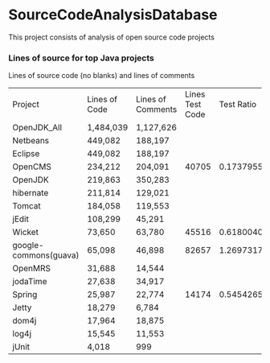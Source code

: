 SourceCodeAnalysisDatabase
==========================

This project consists of analysis of open source code projects

### Lines of source for top Java projects

Lines of source code (no blanks) and lines of comments


<table>
   <tr>
    <td>Project</td>
    <td>Lines of Code</td>
    <td>Lines of Comments</td>
    <td>Lines Test Code</td>
    <td>Test Ratio</td>
   </tr>
   <tr>
    <td>OpenJDK_All</td>    
    <td>1,484,039</td>      
    <td>1,127,626</td>      
   </tr>
   <tr>
        <td>Netbeans</td>       
        <td>449,082</td>    
        <td>188,197</td>    
   </tr>
   <tr>
            <td>Eclipse</td>    
            <td>449,082</td>    
            <td>188,197</td>    
   </tr>
   <tr>
                <td>OpenCMS</td>    
                <td>234,212</td>    
                <td>204,091</td>    
                <td>40705</td>  
                <td>0.173795536</td>
   </tr>
   <tr>
                <td>OpenJDK</td>    
                <td>219,863</td>    
                <td>350,283</td>    
   </tr>
   <tr>
                <td>hibernate</td>      
                <td>211,814</td>    
                <td>129,021</td>    
   </tr>
   <tr>
                <td>Tomcat</td>     
                <td>184,058</td>    
                <td>119,553</td>    
   </tr>
   <tr>
                   <td>jEdit</td>       
                   <td>108,299</td>     
                   <td>45,291</td>      
   </tr>
   <tr>
                   <td>Wicket</td>      
                   <td>73,650</td>      
                   <td>63,780</td>      
                   <td>45516</td>   
                   <td>0.618004073</td>
   </tr>
   <tr>
                   <td>google-commons(guava)</td>       
                   <td>65,098</td>      
                   <td>46,898</td>
           <td>82657</td>   
                   <td>1.269731789</td>
                   
   </tr>
   <tr>
                   <td>OpenMRS</td>     
                   <td>31,688</td>      
                   <td>14,544</td>      
   </tr>
   <tr>
                   <td>jodaTime</td>    
                   <td>27,638</td>      
                   <td>34,917</td>      
   </tr>
   <tr>
                      <td>Spring</td>       
                      <td>25,987</td>       
                      <td>22,774</td>  
                      <td>14174</td>    
                      <td>0.545426559</td>
   </tr>
   <tr>
                      <td>Jetty</td>    
                      <td>18,279</td>       
                      <td>6,784</td>    
   </tr>
   <tr>
                      <td>dom4j</td>    
                      <td>17,964</td>       
                      <td>18,875</td>       
   </tr>
   <tr>
                      <td>log4j</td>    
                      <td>15,545</td>       
                      <td>11,553</td>       
   </tr>
   <tr>
                      <td>jUnit</td>    
                      <td>4,018</td>    
                      <td>999</td>      
   </tr>
 </table>

